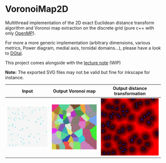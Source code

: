 # VoronoiMap2D

Multithread implementation of the 2D exact Euclidean distance transform algorithm and Voronoi map extraction on the discrete grid (pure c++ with only [OpenMP](openmp.org)).

For more a more generic implementation (arbitrary dimensions, various metrics, Power diagram, medial axis, toroidal domains...), please have a look to [DGtal](dgtal.org).

This project comes alongside with the [lecture note](https://perso.liris.cnrs.fr/david.coeurjolly/courses/voronoimap2d/) (WIP)

**Note:** The exported SVG files may not be valid but fine for inkscape for instance.

| Input   | Output Voronoi map | Output distance transformation |
| ------------- | ------------- | ----------- |
|![](test.png) | ![](result.png) | ![](result-dt.png)|
